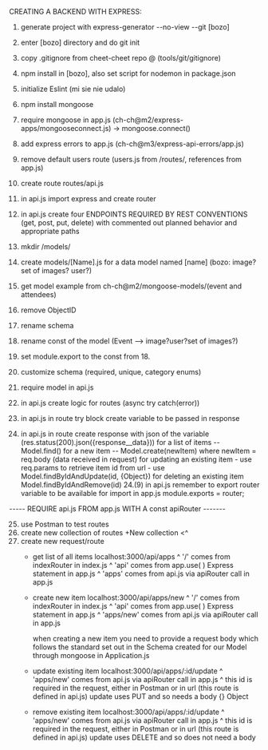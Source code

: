 CREATING A BACKEND WITH EXPRESS:

1. generate project with express-generator --no-view --git [bozo]
2. enter [bozo] directory and do git init
3. copy .gitignore from cheet-cheet repo @ (tools/git/gitignore)
4. npm install in [bozo], also set script for nodemon in package.json
5. initialize Eslint (mi sie nie udalo)
6. npm install mongoose
7. require mongoose in app.js (ch-ch@m2/express-apps/mongooseconnect.js) -> mongoose.connect()
8. add express errors to app.js (ch-ch@m3/express-api-errors/app.js)
9. remove default users route (users.js from /routes/, references from app.js)

10. create route routes/api.js
11. in api.js import express and create router
12. in api.js create four ENDPOINTS REQUIRED BY REST CONVENTIONS (get, post, put, delete)
    with commented out planned behavior and appropriate paths

13. mkdir /models/
14. create models/[Name].js for a data model named [name] (bozo: image? set of images? user?)
15. get model example from ch-ch@m2/mongoose-models/(event and attendees)
16. remove ObjectID
17. rename schema
18. rename const of the model (Event --> image?user?set of images?)
19. set module.export to the const from 18.
20. customize schema  (required, unique, category enums)
21. require model in api.js


22. 
    in api.js create logic for routes (async try catch(error))
23. 
    in api.js in route try block create variable to be passed in response
24. 
    in api.js in route create response with json of the variable (res.status(200).json({response__data}))
        for a list of items -- Model.find()
        for a new item -- Model.create(newItem) where newItem = req.body (data received in request)
        for updating an existing item 
            - use req.params to retrieve item id from url
            - use Model.findByIdAndUpdate(id, {Object})
        for deleting an existing item
            Model.findByIdAndRemove(id)
24.(9) 
    in api.js remember to export router variable to be available for import in app.js
    module.exports = router;

----- REQUIRE api.js FROM app.js WITH A const apiRouter -------

25. use Postman to test routes
26. create new collection of routes +New collection <^
27. create new request/route 
    - get list of all items
        localhost:3000/api/apps
                      ^ '/' comes from indexRouter in index.js
                        ^ 'api' comes from app.use( ) Express statement in app.js
                            ^ 'apps' comes from api.js via apiRouter call in app.js
    - create new item
        localhost:3000/api/apps/new
                      ^ '/' comes from indexRouter in index.js
                        ^ 'api' comes from app.use( ) Express statement in app.js
                            ^ 'apps/new' comes from api.js via apiRouter call in app.js

        when creating a new item you need to provide a request body which follows
        the standard set out in the Schema created for our Model through mongoose
        in Application.js
    - update existing item
        localhost:3000/api/apps/:id/update
                            ^ 'apps/new' comes from api.js via apiRouter call in app.js
                                 ^ this id is required in the request, either
                                   in Postman or in url (this route is defined in api.js)
        update uses PUT and so needs a body {} Object
    - remove existing item 
        localhost:3000/api/apps/:id/update
                            ^ 'apps/new' comes from api.js via apiRouter call in app.js
                                 ^ this id is required in the request, either
                                   in Postman or in url (this route is defined in api.js)
        update uses DELETE and so does not need a body
        

